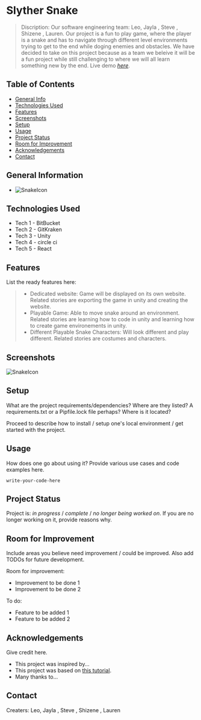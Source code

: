 # Slyther Snake
> Discription: Our software engineering team: Leo, Jayla , Steve , Shizene , Lauren. Our project is a fun to play game, where the player is a snake and has to navigate through different level environments trying to get to the end while doging enemies and obstacles. We have decided to take on this project because as a team we beleive it will be a fun project while still challenging to where we will all learn something new by the end. 
> Live demo [_here_](https://www.example.com). <!-- If you have the project hosted somewhere, include the link here. -->

## Table of Contents
* [General Info](#general-information)
* [Technologies Used](#technologies-used)
* [Features](#features)
* [Screenshots](#screenshots)
* [Setup](#setup)
* [Usage](#usage)
* [Project Status](#project-status)
* [Room for Improvement](#room-for-improvement)
* [Acknowledgements](#acknowledgements)
* [Contact](#contact)
<!-- * [License](#license) -->


## General Information
- ![SnakeIcon](https://play-lh.googleusercontent.com/g6IsfSZlxGLinzisCUqp3MaxqkoKbgwRch-9u_bryQS-XYiMlDb5uHCxQ-LCDgpNv4Y)
<!-- You don't have to answer all the questions - just the ones relevant to your project. -->


## Technologies Used
- Tech 1 - BitBucket
- Tech 2 - GitKraken
- Tech 3 - Unity
- Tech 4 - circle ci
- Tech 5 - React


## Features
List the ready features here:
> - Dedicated website: Game will be displayed on its own website. Related stories are exporting the game in unity and creating the website.
> - Playable Game: Able to move snake around an environment. Related stories are learning how to code in unity and learning how to create game environements in unity.   
> - Different Playable Snake Characters: Will look different and play different. Related stories are costumes and characters. 


## Screenshots
![SnakeIcon]()
<!-- If you have screenshots you'd like to share, include them here. -->


## Setup
What are the project requirements/dependencies? Where are they listed? A requirements.txt or a Pipfile.lock file perhaps? Where is it located?

Proceed to describe how to install / setup one's local environment / get started with the project.


## Usage
How does one go about using it?
Provide various use cases and code examples here.

`write-your-code-here`


## Project Status
Project is: _in progress_ / _complete_ / _no longer being worked on_. If you are no longer working on it, provide reasons why.


## Room for Improvement
Include areas you believe need improvement / could be improved. Also add TODOs for future development.

Room for improvement:
- Improvement to be done 1
- Improvement to be done 2

To do:
- Feature to be added 1
- Feature to be added 2


## Acknowledgements
Give credit here.
- This project was inspired by...
- This project was based on [this tutorial](https://www.example.com).
- Many thanks to...


## Contact
Creaters: Leo, Jayla , Steve , Shizene , Lauren 


<!-- Optional -->
<!-- ## License -->
<!-- This project is open source and available under the [... License](). -->

<!-- You don't have to include all sections - just the one's relevant to your project -->